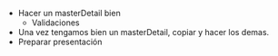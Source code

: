 - Hacer un masterDetail bien
	- Validaciones
- Una vez tengamos bien un masterDetail, copiar y hacer los demas.
- Preparar presentación